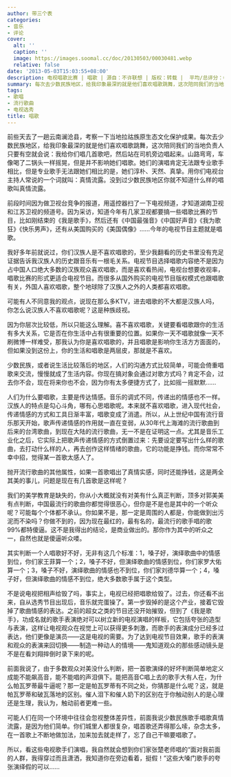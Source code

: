 ```yaml
---
author: 带三个表
categories:
- 音乐
- 评论
cover:
  alt: ''
  caption: ''
  image: https://images.soomal.cc/doc/20130503/00030481.webp
  relative: false
date: '2013-05-03T15:03:55+08:00'
description: 电视唱歌比赛 | 唱歌 | 源自：不许联想 | 版权：转载 |  平均/总评分：05.67/187
summary: 每次去少数民族地区，给我印象最深的就是他们喜欢唱歌跳舞，这次陪同我们的当地负责人只要有空就会说：我给你们唱几首歌吧，然后站在司机旁边唱起来。山路弯弯，车像喝了二锅头一样摇晃，但是并不影响她们唱歌。她们的演唱肯定无法跟专业歌手相比，但是专业歌手无法跟她们相比的是，她们淳朴、天然、真挚。
tags:
- 歌唱
- 流行歌曲
- 电视选秀
title: 唱歌
---
```


前些天去了一趟云南澜沧县，考察一下当地拉祜族原生态文化保护成果。每次去少数民族地区，给我印象最深的就是他们喜欢唱歌跳舞，这次陪同我们的当地负责人只要有空就会说：我给你们唱几首歌吧，然后站在司机旁边唱起来。山路弯弯，车像喝了二锅头一样摇晃，但是并不影响她们唱歌。她们的演唱肯定无法跟专业歌手相比，但是专业歌手无法跟她们相比的是，她们淳朴、天然、真挚。用你们电视台主持人常说的一个词就叫：真情流露。没到过少数民族地区你就不知道什么样的唱歌叫真情流露。

前段时间因为做卫视台竞争的报道，用遥控器扫了一下电视频道，才知道湖南卫视和江苏卫视的频道号。因为采访，知道今年有几家卫视都要搞一些唱歌比赛的节目，比如刚结束的《我是歌手》，然后还有《中国最强音》《中国好声音》《我为歌狂》《快乐男声》，还有从美国购买的《美国偶像》……今年的电视节目主题就是唱歌。

我好多年前就说过，你们汉族人是不喜欢唱歌的，至少我翻看的历史书里没有充足证据告诉我汉族人的历史跟音乐有一根毛关系。电视节目选择唱歌内容绝不是因为占中国人口绝大多数的汉族观众喜欢唱歌，而是喜欢看热闹，电视台想要收视率，唱歌比赛的形式更适合电视节目。而很多从国外购买的电视节目版权模式也跟唱歌有关，外国人喜欢唱歌，整个地球除了汉族人之外的人类都喜欢唱歌。

可能有人不同意我的观点，说现在那么多KTV，进去唱歌的不大都是汉族人吗，你怎么说汉族人不喜欢唱歌呢？这是种族歧视。

因为你层次比较低，所以只能这么理解。喜不喜欢唱歌，关键要看唱歌跟你的生活有多大关系，它是否在你生活中占有很重要的位置。如果你一天不唱歌就像一天不刷微博一样难受，那我认为你是喜欢唱歌的，并且唱歌是影响你生活方方面面的，但如果没到这份上，你的生活和唱歌是两层皮，那就是不喜欢。

少数民族，或者说生活比较落后的地区，人们的沟通方式比较简单，可能会倚重唱歌来交流，慢慢就成了生活内容。你现在搞对象会通过对歌方式吗？肯定不会，过去你不会，现在将来你也不会，因为你有太多便捷方式了，比如摇一摇默默……

人们为什么要唱歌，主要是传达情感。音乐的调式不同，传递出的情感也不一样。汉族人的特点是勾心斗角，哪有心思唱歌呢。本来就不喜欢唱歌，进入现代社会，传递情感的方式和工具日渐丰富，唱歌变成了消遣。所以，从上世纪中国有流行音乐那天开始，歌声传递情感的作用就一直在变弱，从30年代上海滩的流行歌曲到后来的台湾歌曲，到现在大陆的流行歌曲，无一不是在证明这一点。尤其是音乐工业化之后，它实际上把歌声传递情感的方式倒置过来：先要设定要写出什么样的歌曲，去打动什么样的人，再去创作这样情绪的歌曲，它的功能是挣钱。而你常常不幸中招，觉得某一首歌太感人了。

抛开流行歌曲的其他属性，如果一首歌唱出了真情实感，同时还能挣钱，这是两全其美的事儿，问题是现在有几首歌是这样呢？

我们的美学教育是缺失的，你从小大概就没有对美有什么真正判断，顶多对郭美美有点判断，中国最流行的歌曲你都觉得很恶心，但你是不是也是其中的一个听众呢？可能每个个体都不承认。你如果不是，那一定是周围的人都是，你能做到出污泥而不染吗？你做不到的，因为现在最红的，最有名的，最流行的歌手唱的歌99%都特傻逼。这不是我得出的结论，是商业做出的。那你作为其中的听众之一，自然也就是傻逼听众喽。

其实判断一个人唱歌好不好，无非有这几个标准：1，嗓子好，演绎歌曲中的情感到位，你们家王菲算一个；2，嗓子不好，但演绎歌曲的情感到位，你们家罗大佑算一个；3，嗓子不好，演绎歌曲的情感也不到位，你们家刘德华算一个；4，嗓子好，但演绎歌曲的情感不到位，绝大多数歌手属于这个类型。

不是说电视把相声给毁了吗，事实上，电视已经把唱歌给毁了。过去，你还看不出来，自从选秀节目出现后，音乐就完蛋操了。第一步毁掉的是这个产业，接着它毁掉了歌曲情感的表达。之前的超女之类的节目还没开始摧毁，但到了《我是歌手》，功成名就的歌手表演绝对可以树立新的电视演唱的样板，它包括夸张的造型与表演，这样让电视观众在视觉上可以获得更多刺激，而歌手的表演成分已经多过表达，他们更像是演员――这是电视的需要。为了达到电视节目效果，歌手的表演和观众的表演来回切换――制造一种动人的情境――鬼知道观众的那些感动镜头是不是在看刘翔摔倒时录下来的呢。

前面我说了，由于多数观众对美没什么判断，把一首歌演绎的好坏判断简单地定义成能不能飙高音，能不能唱的声泪俱下。能把高音C唱上去的歌手大有人在，为什么帕瓦罗蒂最牛逼呢？那一定是帕瓦罗蒂有不同之处，你猜那是什么呢？这，就是帕瓦罗蒂和破瓦落地的区别。催人泪下和催人奶下的区别在于你触动别人的是心理还是生理，我认为，触动前者更难一些。

可能人们在同一个环境中往往会忽视整体差异性，前面我说少数民族歌手唱歌真情流露，是因为他们简单。你们城里人都很复杂，唱首歌还弄得那么嗦，杂念太多，在一首歌上不断地做加法，加来加去就走样了，忘了自己干嘛要唱歌了。

所以，看这些电视歌手们演唱，我自然就会想到你们家张楚老师唱的“面对我前面的人群，我得穿过而且潇洒，我知道你在旁边看着，挺假！”这些大嗓门歌手的夸张演绎假的可以……